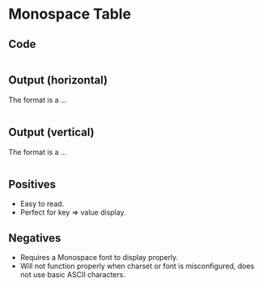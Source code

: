 # Monospace Table

## Code

```java
```

## Output (horizontal)

The format is a ...

```
```

## Output (vertical)

The format is a ...

```
```

## Positives

* Easy to read.
* Perfect for key => value display.

## Negatives

* Requires a Monospace font to display properly.
* Will not function properly when charset or font is misconfigured, does not use basic ASCII characters.

